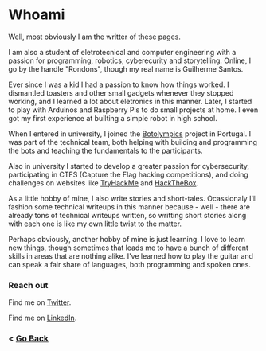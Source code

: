 # Whoami

Well, most obviously I am the writter of these pages.

I am also a student of eletrotecnical and computer engineering with a passion for programming, robotics, cyberecurity and storytelling. Online, I go by the handle "Rondons", though my real name is Guilherme Santos.


Ever since I was a kid I had a passion to know how things worked. I dismantled toasters and other small gadgets whenever they stopped working, and I learned a lot about eletronics in this manner. Later, I started to play with Arduinos and Raspberry Pis to do small projects at home. I even got my first experience at builting a simple robot in high school.

When I entered in university, I joined the [Botolympics](https://botolympics.pt/) project in Portugal. I was part of the technical team, both helping with building and programming the bots and teaching the fundamentals to the participants. 

Also in university I started to develop a greater passion for cybersecurity, participating in CTFS (Capture the Flag hacking competitions), and doing challenges on websites like [TryHackMe](https://tryhackme.com/) and [HackTheBox](https://www.hackthebox.eu/).

As a little hobby of mine, I also write stories and short-tales. Ocassionaly I'll fashion some technical writeups in this manner because - well - there are already tons of technical writeups written, so writting short stories along with each one is like my own little twist to the matter.

Perhaps obviously, another hobby of mine is just learning. I love to learn new things, though sometimes that leads me to have a bunch of different skills in areas that are nothing alike. I've learned how to play the guitar and can speak a fair share of languages, both programming and spoken ones. 


### Reach out

Find me on [Twitter](https://twitter.com/Rondons6).

Find me on [LinkedIn](https://www.linkedin.com/in/guilherme-santos-007b819b/).


### \< [Go Back](https://rondons.github.io/Journey-Into-Cyber/)
